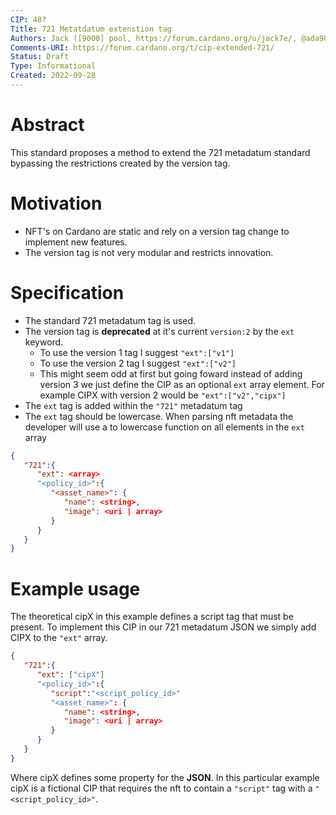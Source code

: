 ```yaml
---
CIP: 48?
Title: 721 Metatdatum extenstion tag
Authors: Jack ([9000] pool, https://forum.cardano.org/u/jack7e/, @ada9000_ twitter)
Comments-URI: https://forum.cardano.org/t/cip-extended-721/
Status: Draft
Type: Informational
Created: 2022-09-28
---
```


# Abstract

This standard proposes a method to extend the 721 metadatum standard bypassing the restrictions created by the version tag.

# Motivation

- NFT's on Cardano are static and rely on a version tag change to implement new features.
- The version tag is not very modular and restricts innovation.

# Specification

- The standard 721 metadatum tag is used.
- The version tag is **deprecated** at it's current `version:2` by the `ext` keyword.
  - To use the version 1 tag I suggest `"ext":["v1"]`
  - To use the version 2 tag I suggest `"ext":["v2"]`
  - This might seem odd at first but going foward instead of adding version 3 we just define the CIP as an optional `ext` array element. For example CIPX with version 2 would be `"ext":["v2","cipx"]`
- The `ext` tag is added within the `"721"` metadatum tag
- The `ext` tag should be lowercase. When parsing nft metadata the developer will use a to lowercase function on all elements in the `ext` array

```json
{
   "721":{
      "ext": <array>
      "<policy_id>":{
         "<asset_name>": {
            "name": <string>,
            "image": <uri | array>
         }
      }
   }
}
```

# Example usage

The theoretical cipX in this example defines a script tag that must be present. To implement this CIP in our 721 metadatum JSON we simply add CIPX to the `"ext"` array.

```json
{
   "721":{
      "ext": ["cipX"]
      "<policy_id>":{
         "script":"<script_policy_id>"
         "<asset_name>": {
            "name": <string>,
            "image": <uri | array>
         }
      }
   }
}
```

Where cipX defines some property for the **JSON**. In this particular example cipX is a fictional CIP that requires the nft to contain a `"script"` tag with a `"<script_policy_id>"`.
